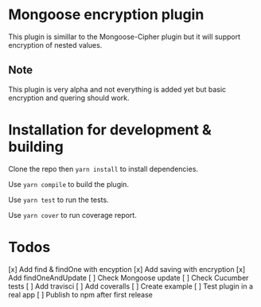 # Mongoose encryption plugin
This plugin is simillar to the Mongoose-Cipher plugin but it will support encryption of nested values.

## Note
This plugin is very alpha and not everything is added yet but basic encryption and quering should work.

# Installation for development & building
Clone the repo then `yarn install` to install dependencies.

Use `yarn compile` to build the plugin.

Use `yarn test` to run the tests.

Use `yarn cover` to run coverage report.

# Todos
[x] Add find & findOne with encyption
[x] Add saving with encryption
[x] Add findOneAndUpdate
[ ] Check Mongoose update
[ ] Check Cucumber tests
[ ] Add travisci
[ ] Add coveralls
[ ] Create example
[ ] Test plugin in a real app
[ ] Publish to npm after first release
